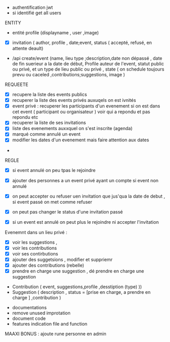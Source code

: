 - authentification jwt
- si identifié get all users


ENTITY
- entité profile (displayname , user ,image)
- [x] invitation ( author, profile , date;event, status ( accepté, refusé, en attente deault)
-  /api create/event (name, lieu type ;description,date non dépassé , date de fin suerieur a la date de début, Profile auteur de l'event, statut public ou privé, et un type de lieu public ou privé , state ( on schedule toujours prevu ou caceled ,contributions;suggestions, image )


REQUEETE

- [x] recupere la liste des events publics
- [x] recuperer la liste des events privés auxuqels on est ivnités
- [x] event privé : recuperer les participants d'un evenement si on est dans cet event ( participant ou organisateur ) voir qui a repondu et pas repondu etc
- [x] recuperer la liste de ses invitations
- [x] liste des evenements auxxquel on s'est inscrite (agenda)
- [x] marqué comme annulé un event
- [x] modifier les dates d'un evenement mais faire attention aux dates
-

REGLE
- [x] si event annulé on peu tpas le rejoindre  
- [x] ajouter des personnes a un event privé  ayant un compte si event non annulé
- [x] on peut accepter ou  refuser uen invitation que jus'qua la date de debut , si event passé on  met comme refuser
- [x] on peut pas changer le status d'une invitation passé
- [x] si un event est annulé on peut plus le rejoindre ni accepter l'invitation


Evenemnt dans un lieu privé :
- [x] voir les suggestions ,
- [x] voir les contributions
- [x] voir ses contirbutions
-  [x] ajouter des suggetsions , modifier et suppriemr 
-  [x] ajouter des contributions (rebelle) 
-  [x] prendre en charge une suggestion , dé prendre en charge une suggestion 
   
- Contribution ( event, suggestions,profile ,desstiption (type) )) 
- Suggestion (  description , status = [prise en charge, a prendre en charge ] ,contribution )
 


+ documentations
+ remove unused improtation
+ document code
+ features indication file and function

MAAXI BONUS : ajoute rune personne en admin